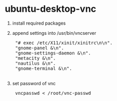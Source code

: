 # ubuntu-desktop-vnc

1. install required packages

2. append settings into /usr/bin/vncserver

	<pre>
	"# exec /etc/X11/xinit/xinitrc\n\n".
	"gnome-panel &\n".
	"gnome-settings-daemon &\n".
	"metacity &\n".
	"nautilus &\n".
	"gnome-terminal &\n".
	</pre>

3. set password of vnc

	<pre>
	vncpasswd < /root/vnc-passwd
	</pre>
